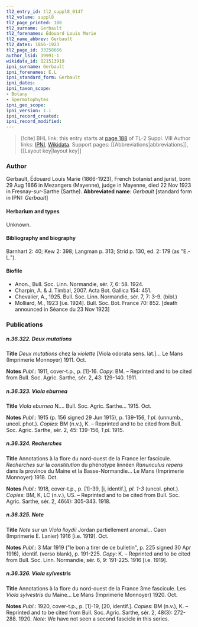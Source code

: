 ```yaml
---
tl2_entry_id: tl2_suppl8_0147
tl2_volume: suppl8
tl2_page_printed: 188
tl2_surname: Gerbault
tl2_forenames: Édouard Louis Marie
tl2_name_abbrev: Gerbault
tl2_dates: 1866-1923
tl2_page_id: 33258666
author_lsid: 39991-1
wikidata_id: Q21513919
ipni_surname: Gerbault
ipni_forenames: E.L
ipni_standard_form: Gerbault
ipni_dates: 
ipni_taxon_scope: 
- Botany
- Spermatophytes
ipni_geo_scope: 
ipni_version: 1.1
ipni_record_created: 
ipni_record_modified:
---
```


> [!cite] BHL link: this entry starts at [page 188](https://www.biodiversitylibrary.org/page/33258666) of TL-2 Suppl. VIII
> Author links: [IPNI](https://www.ipni.org/a/39991-1), [Wikidata](https://www.wikidata.org/wiki/Q21513919). Support pages: [[Abbreviations|abbreviations]], [[Layout key|layout key]]

### Author

Gerbault, Édouard Louis Marie (1866-1923), French botanist and jurist, born 29 Aug 1866 in Mezangers (Mayenne), judge in Mayenne, died 22 Nov 1923 in Fresnay-sur-Sarthe (Sarthe). 
**Abbreviated name**: *Gerbault* \[standard form in IPNI: *Gerbault*\]

#### Herbarium and types

Unknown.

#### Bibliography and biography

Barnhart 2: 40; Kew 2: 398; Langman p. 313; Strid p. 130, ed. 2: 179 (as "E.-L.").

#### Biofile

- Anon., Bull. Soc. Linn. Normandie, sér. 7, 6: 58. 1924.
- Charpin, A. & J. Timbal, 2007. Acta Bot. Gallica 154: 451.
- Chevalier, A., 1925. Bull. Soc. Linn. Normandie, sér. 7, 7: 3-9. (bibl.)
- Molliard, M., 1923 \[i.e. 1924\]. Bull. Soc. Bot. France 70: 852. \[death announced in Séance du 23 Nov 1923\]

### Publications

##### n.36.322. Deux mutations

**Title**
*Deux mutations* chez la *violette* \[Viola odorata sens. lat.\]... Le Mans (Imprimerie Monnoyer) 1911. Oct.

**Notes**
*Publ*.: 1911, cover-t.p., p. \[1\]-16. *Copy*: BM. – Reprinted and to be cited from Bull. Soc. Agric. Sarthe, sér. 2, 43: 129-140. 1911.

##### n.36.323. Viola eburnea

**Title**
*Viola eburnea* N.... Bull. Soc. Agric. Sarthe... 1915. Oct.

**Notes**
*Publ*.: 1915 (p. 156 signed 29 Jun 1915), p. 139-156, *1 pl*. (unnumb., uncol. phot.). *Copies*: BM (n.v.), K. – Reprinted and to be cited from Bull. Soc. Agric. Sarthe, sér. 2, 45: 139-156, *1 pl*. 1915.

##### n.36.324. Recherches

**Title**
Annotations à la flore du nord-ouest de la France Ier fascicule. *Recherches* sur la *constitution* du phénotype linnéen *Ranunculus repens* dans la province du Maine et la Basse-Normandie... Le Mans (Imprimerie Monnoyer) 1918. Oct.

**Notes**
*Publ*.: 1918, cover-t.p., p. \[1\]-39, \[i, identif.\], *pl. 1-3* (uncol. phot.). *Copies*: BM, K, LC (n.v.), US. – Reprinted and to be cited from Bull. Soc. Agric. Sarthe, sér. 2, 46(4): 305-343. 1918.

##### n.36.325. Note

**Title**
*Note* sur un *Viola lloydii* Jordan partiellement anomal... Caen (Imprimerie E. Lanier) 1916 \[i.e. 1919\]. Oct.

**Notes**
*Publ*.: 3 Mar 1919 ("le bon a tirer de ce bulletin", p. 225 signed 30 Apr 1916), identif. (verso blank), p. 191-225. *Copy*: K. – Reprinted and to be cited from Bull. Soc. Linn. Normandie, sér. 6, 9: 191-225. 1916 \[i.e. 1919\].

##### n.36.326. Viola sylvestris

**Title**
Annotations à la flore du nord-ouest de la France 3me fascicule. Les *Viola sylvestris* du Maine... Le Mans (Imprimerie Monnoyer) 1920. Oct.

**Notes**
*Publ*.: 1920, cover-t.p., p. \[1\]-19, \[20, identif.\]. *Copies*: BM (n.v.), K. – Reprinted and to be cited from Bull. Soc. Agric. Sarthe, sér. 2, 48(3): 272-288. 1920.
*Note*: We have not seen a second fascicle in this series.

